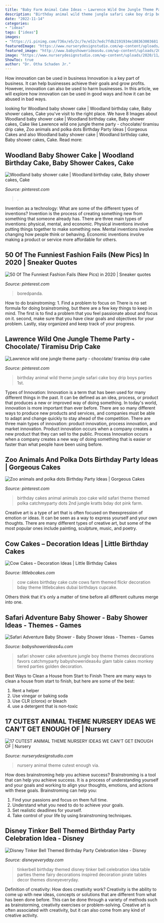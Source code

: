 ```yaml
---
title: "Baby Farm Animal Cake Ideas ~ Lawrence Wild One Jungle Theme Party"
description: "Birthday animal wild theme jungle safari cake boy drip boys parties 1st"
date: "2022-11-14"
categories:
- "ideas"
tags: ["ideas"]
images:
- "https://i.pinimg.com/736x/e5/2c/7e/e52c7edc7fdb2191934e108363003681.jpg"
featuredImage: "https://www.nurserydesignstudio.com/wp-content/uploads/2020/11/ANIMAL-THEME-NURSERY-11.png"
featured_image: "http://www.babyshowerideas4u.com/wp-content/uploads/2017/04/Safari-Adventure-Baby-Shower-Tiered-Cake-600x563.jpg"
image: "https://www.nurserydesignstudio.com/wp-content/uploads/2020/11/ANIMAL-THEME-NURSERY-11.png"
ShowToc: true
author: "Dr. Otha Schaden Jr."
---
```



How innovation can be used in business
Innovation is a key part of business. It can help businesses achieve their goals and grow profits. However, innovation can also be used to harm businesses. In this article, we will explore how innovation can be used in good ways and how it can be abused in bad ways.

	

		
looking for Woodland baby shower cake | Woodland birthday cake, Baby shower cakes, Cake you've visit to the right place. We have 8 Images about Woodland baby shower cake | Woodland birthday cake, Baby shower cakes, Cake like Lawrence wild one jungle theme party - chocolate/ tiramisu drip cake, Zoo animals and polka dots Birthday Party Ideas | Gorgeous Cakes and also Woodland baby shower cake | Woodland birthday cake, Baby shower cakes, Cake. Read more:
		
    
## Woodland Baby Shower Cake | Woodland Birthday Cake, Baby Shower Cakes, Cake

<img loading=lazy src="https://i.pinimg.com/736x/8c/06/c6/8c06c6a1929ed884192577f47e2807bb--woodland-baby-showers-baby-shower-cakes.jpg" onerror="this.onerror=null;this.src='https://tse3.mm.bing.net/th?id=OIP.aS5a1AJH-gxM4JrvVSW2xgHaNK&amp;pid=15.1';" alt="Woodland baby shower cake | Woodland birthday cake, Baby shower cakes, Cake">

_Source: pinterest.com_

>. 

	

Invention as a technology: What are some of the different types of inventions?
Invention is the process of creating something new from something that someone already has. There are three main types of inventions: physical, mental, and economic. Physical inventions involve putting things together to make something new. Mental inventions involve changing how people think or behaving. Economic inventions involve making a product or service more affordable for others.

    
## 50 Of The Funniest Fashion Fails (New Pics) In 2020 | Sneaker Quotes

<img loading=lazy src="https://i.pinimg.com/736x/0a/1c/45/0a1c453cd503d4c602f299c583302f7e.jpg" onerror="this.onerror=null;this.src='https://tse2.mm.bing.net/th?id=OIP.GBjABYdWyJYfaRLo2OgVtwHaNK&amp;pid=15.1';" alt="50 Of The Funniest Fashion Fails (New Pics) in 2020 | Sneaker quotes">

_Source: pinterest.com_

>boredpanda. 

	

How to do brainstroming: 1. Find a problem to focus on
There is no set formula for doing brainstroming, but there are a few key things to keep in mind. The first is to find a problem that you feel passionate about and focus on it. second, make sure that you have clear goals and objectives for your problem. Lastly, stay organized and keep track of your progress.

    
## Lawrence Wild One Jungle Theme Party - Chocolate/ Tiramisu Drip Cake

<img loading=lazy src="https://i.pinimg.com/736x/e5/2c/7e/e52c7edc7fdb2191934e108363003681.jpg" onerror="this.onerror=null;this.src='https://tse1.mm.bing.net/th?id=OIP.l64IbW-ZcXMB5obe7tlnHAHaNK&amp;pid=15.1';" alt="Lawrence wild one jungle theme party - chocolate/ tiramisu drip cake">

_Source: pinterest.com_

>birthday animal wild theme jungle safari cake boy drip boys parties 1st. 

	

Types of Innovation:
Innovation is a term that has been used for many different things in the past. It can be defined as an idea, process, or product that produces a new or improved way of doing something. In today's world, innovation is more important than ever before. There are so many different ways to produce new products and services, and companies must be able to adapt and change quickly to stay ahead of the competition. 
There are three main types of innovation: product innovation, process innovation, and market innovation. Product innovation occurs when a company creates a new product that they can sell to the public. Process Innovation occurs when a company creates a new way of doing something that is easier or faster than what people have been using before.

    
## Zoo Animals And Polka Dots Birthday Party Ideas | Gorgeous Cakes

<img loading=lazy src="https://i.pinimg.com/736x/aa/dc/0e/aadc0e934affabd578f205ade71e4095--zoo-animal-cakes-animal-birthday-cakes.jpg?b=t" onerror="this.onerror=null;this.src='https://tse3.mm.bing.net/th?id=OIP.uIKOk2ZCdsg59Em2GK3v8QHaJ3&amp;pid=15.1';" alt="Zoo animals and polka dots Birthday Party Ideas | Gorgeous Cakes">

_Source: pinterest.com_

>birthday cakes animal animals zoo cake wild safari theme themed polka catchmyparty dots 2nd jungle kratts bday dot pink farm. 

	

Creative art is a type of art that is often focused on theexpression of emotion or ideas. It can be seen as a way to express yourself and your own thoughts. There are many different types of creative art, but some of the most popular ones include painting, sculpture, music, and poetry.

    
## Cow Cakes – Decoration Ideas | Little Birthday Cakes

<img loading=lazy src="http://www.littlebcakes.com/wp-content/uploads/2014/01/Cow-Birthday-Cakes.jpg" onerror="this.onerror=null;this.src='https://tse4.mm.bing.net/th?id=OIP.uAUyr1eIieUHbbTqYI1uMwHaJ3&amp;pid=15.1';" alt="Cow Cakes – Decoration Ideas | Little Birthday Cakes">

_Source: littlebcakes.com_

>cow cakes birthday cake cute cows farm themed flickr decoration bday theme littlebcakes dubai birthdays cupcake. 

	

Others think that it's only a matter of time before all different cultures merge into one.

    
## Safari Adventure Baby Shower - Baby Shower Ideas - Themes - Games

<img loading=lazy src="http://www.babyshowerideas4u.com/wp-content/uploads/2017/04/Safari-Adventure-Baby-Shower-Tiered-Cake-600x563.jpg" onerror="this.onerror=null;this.src='https://tse2.mm.bing.net/th?id=OIP.9t5gvSjr1xKSkxvI17szzgHaG8&amp;pid=15.1';" alt="Safari Adventure Baby Shower - Baby Shower Ideas - Themes - Games">

_Source: babyshowerideas4u.com_

>safari shower cake adventure jungle boy theme themes decorations favors catchmyparty babyshowerideas4u glam table cakes monkey tiered parties golden decoration. 

	

Best Ways to Clean a House from Start to Finish
There are many ways to clean a house from start to finish, but here are some of the best: 
1. Rent a helper 
2. Use vinegar or baking soda 
3. Use CLR (clorox) or bleach 
4. use a detergent that is non-toxic 

    
## 17 CUTEST ANIMAL THEME NURSERY IDEAS WE CAN&#039;T GET ENOUGH OF | Nursery

<img loading=lazy src="https://www.nurserydesignstudio.com/wp-content/uploads/2020/11/ANIMAL-THEME-NURSERY-11.png" onerror="this.onerror=null;this.src='https://tse3.mm.bing.net/th?id=OIP.MDOJE6YkGtBsMTzwYDzv7AHaLH&amp;pid=15.1';" alt="17 CUTEST ANIMAL THEME NURSERY IDEAS WE CAN&#039;T GET ENOUGH OF | Nursery">

_Source: nurserydesignstudio.com_

>nursery animal theme cutest enough via. 

	

How does brainstroming help you achieve success?
Brainstroming is a tool that can help you achieve success. It is a process of understanding yourself and your goals and working to align your thoughts, emotions, and actions with these goals. Brainstroming can help you: 
1. Find your passions and focus on them full time.
2. Understand what you need to do to achieve your goals.
3. Set realistic deadlines for yourself.
4. Take control of your life by using brainstroming techniques.

    
## Disney Tinker Bell Themed Birthday Party Celebration Idea - Disney

<img loading=lazy src="https://www.disneyeveryday.com/wp-content/uploads/2011/11/Tinkerbell-Birthday-Party-Table-Idea.jpg" onerror="this.onerror=null;this.src='https://tse1.mm.bing.net/th?id=OIP.YGV05-HCmlHbDxThfXhSswHaJ4&amp;pid=15.1';" alt="Disney Tinker Bell Themed Birthday Party Celebration Idea - Disney">

_Source: disneyeveryday.com_

>tinkerbell birthday themed disney tinker bell celebration idea table parties theme fairy decorations inspired decoration pirate tables decor themes disneyeveryday. 

	

Definition of creativity: How does creativity work?
Creativity is the ability to come up with new ideas, concepts or solutions that are different from what has been done before. This can be done through a variety of methods such as brainstorming, creativity exercises or problem-solving. Creative art is often associated with creativity, but it can also come from any kind of creative activity.

